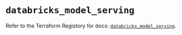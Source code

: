 # `databricks_model_serving`

Refer to the Terraform Registory for docs: [`databricks_model_serving`](https://registry.terraform.io/providers/databricks/databricks/1.22.0/docs/resources/model_serving).
